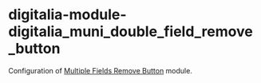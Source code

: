 # digitalia-module-digitalia_muni_double_field_remove_button
Configuration of [Multiple Fields Remove Button](https://www.drupal.org/project/multiple_fields_remove_button) module.
